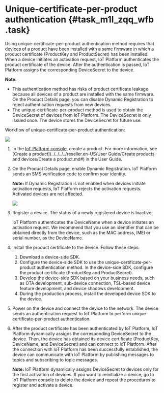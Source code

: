 # Unique-certificate-per-product authentication {#task_m1l_zqq_wfb .task}

Using unique-certificate-per-product authentication method requires that devices of a product have been installed with a same firmware in which a product certificate \(ProductKey and ProductSecret\) has been installed. When a device initiates an activation request, IoT Platform authenticates the product certificate of the device. After the authentication is passed, IoT Platform assigns the corresponding DeviceSecret to the device.

**Note:** 

-   This authentication method has risks of product certificate leakage because all devices of a product are installed with the same firmware. On the Product Details page, you can disable Dynamic Registration to reject authentication requests from new devices.
-   The unique-certificate-per-product method is used to obtain the DeviceSecret of devices from IoT Platform. The DeviceSecret is only issued once. The device stores the DeviceSecret for future use.

Workflow of unique-certificate-per-product authentication:

![](http://static-aliyun-doc.oss-cn-hangzhou.aliyuncs.com/assets/img/14634/155710722332794_en-US.png)

1.  In the [IoT Platform console](https://partners-intl.console.aliyun.com/#/iot), create a product. For more information, see [Create a product](../../../../reseller.en-US/User Guide/Create products and devices/Create a product.md#) in the User Guide.
2.  On the Product Details page, enable Dynamic Registration. IoT Platform sends an SMS verification code to confirm your identity. 

    **Note:** If Dynamic Registration is not enabled when devices initiate activation requests, IoT Platform rejects the activation requests. Activated devices are not affected.

    ![](http://static-aliyun-doc.oss-cn-hangzhou.aliyuncs.com/assets/img/14634/155710722432795_en-US.png)

3.  Register a device. The status of a newly registered device is Inactive. 

    IoT Platform authenticates the DeviceName when a device initiates an activation request. We recommend that you use an identifier that can be obtained directly from the device, such as the MAC address, IMEI or serial number, as the DeviceName.

4.  Install the product certificate to the device. Follow these steps:
    1.  Download a device-side SDK.
    2.  Configure the device-side SDK to use the unique-certificate-per-product authentication method. In the device-side SDK, configure the product certificate \(ProductKey and ProductSecret\). 
    3.  Develop the device-side SDK based on your business needs, such as OTA development, sub-device connection, TSL-based device feature development, and device shadows development.
    4.  During the production process, install the developed device SDK to the device.
5.  Power on the device and connect the device to the network. The device sends an authentication request to IoT Platform to perform unique-certificate-per-product authentication.
6.  After the product certificate has been authenticated by IoT Platform, IoT Platform dynamically assigns the corresponding DeviceSecret to the device. Then, the device has obtained its device certificate \(ProductKey, DeviceName, and DeviceSecret\) and can connect to IoT Platform. After the connection with IoT Platform has been successfully established, the device can communicate with IoT Platform by publishing messages to topics and subscribing to topic messages. 

    **Note:** IoT Platform dynamically assigns DeviceSecret to devices only for the first activation of devices. If you want to reinitialize a device, go to IoT Platform console to delete the device and repeat the procedures to register and activate a device.


